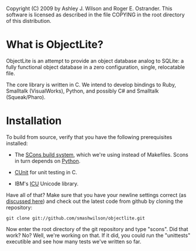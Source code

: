 Copyright (C) 2009 by Ashley J. Wilson and Roger E. Ostrander.
This software is licensed as described in the file COPYING in the root directory
of this distribution.

# What is ObjectLite?

ObjectLite is an attempt to provide an object database analog to SQLite: a fully
functional object database in a zero configuration, single, relocatable file.

The core library is written in C.  We intend to develop bindings to Ruby,
Smalltalk (VisualWorks), Python, and possibly C# and Smalltalk (Squeak/Pharo).

# Installation

To build from source, verify that you have the following prerequisites installed:

 * The [SCons build system](http://www.scons.org), which we're using instead of
   Makefiles.  Scons in turn depends on [Python](http://www.python.org).

 * [CUnit](http://cunit.sourgeforge.net/) for unit testing in C.

 * IBM's [ICU](http://site.icu-project.org/) Unicode library.

Have all of that?  Make sure that you have your newline settings correct (as
[discussed here](http://github.com/guides/dealing-with-newlines-in-git)) and
check out the latest code from github by cloning the repository:

`git clone git://github.com/smashwilson/objectlite.git`

Now enter the root directory of the git repository and type "scons".  Did that
work?  No?  Well, we're working on that.  If it did, you could run the
"unittests" executible and see how many tests we've written so far.